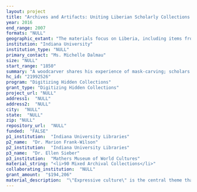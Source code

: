 ```yaml
--- 
layout: project 
title: "Archives and Artifacts: Uniting Liberian Scholarly Collections from Indiana University Libraries and Mathers Museum of World Cultures"
year: 2016
end_range: 2007
formats: "NULL"
geographic_extant: "The materials focus on Liberia, including items from co-ethnic groups in neighboring countries. Examples include the Gio/Dan in Ivory Coast and Liberia and the Mende of Sierra Leone and Liberia. There is a strong international component represented by correspondence and materials related to academic conferences, museum exhibitions, and teaching."
institution: "Indiana University"
institution_type: "NULL"
primary_contact: "Ms. Michelle Dalmau"
size: "NULL"
start_range: "1850"
summary: "A woodcarver shares his experience of mask-carving; scholars photograph masking ceremonies; an author weaves allusions to masks into his work: Archives and Artifacts will bring together a full range of materials to allow scholars to create new knowledge about Liberian expressive culture, including writings (field notes, correspondence, manuscripts, Liberian government and IGO reports), photographs, and three-dimensional objects (sculpture, textiles, baskets, etc.). Archives and Artifacts is a two-year endeavor by two units on Indiana University's Bloomington campus: Indiana University's Libraries' Liberian Collections, part of the African Studies Collection (IULC), and the Mathers Museum of World Cultures (MMWC). The IULC team will process and digitize paper and photographic materials. This includes attention to the physical resource--assessing and digitizing--and to information about the resource--recording associated metadata, creating or modifying finding aids. Object digitization by the MMWC team follows the same pattern--care for the object and for the associated information."
hc_id: "21992526"
program: "Digitizing Hidden Collections"
grant_type: "Digitizing Hidden Collections"
project_url: "NULL"
address1:  "NULL"
address2:  "NULL"
city:  "NULL"
state:  "NULL"
zip: "NULL"
repository_url:  "NULL"
funded:  "FALSE"
p1_institution:  "Indiana University Libraries"
p2_name:  "Dr. Marion Frank-Wilson"
p2_institution:  "Indiana University Libraries"
p3_name:  "Dr. Ellen Sieber"
p3_institution:  "Mathers Museum of World Cultures"
material_string: "<li>90 Mixed Archival Collections</li>"
collaborating_institution:  "NULL"
grant_amount:  "$194,206"
material_description:  "\"Expressive culture\" is the central theme that unifies the archival and artifactual materials to be digitized. The documents and photographs were created by Warren d'Azevedo, Kathleen d'Azevedo, Bai T. Moore, and William Siegmann, important figures in Liberian cultural studies during the second half of the 20th century. Warren d'Azevedo was an anthropologist who pioneered ethnographic examination of African art production; his field notes, photographs, and writings are key to understanding both his subjects and his approaches. Poet, novelist, and Liberian national Bai T. Moore was a leading figure in Liberian cultural life, both as a writer and as a producer and facilitator of performance, preservation (recording and photographing), and research. His archives thus include ethnographic materials as well as manuscripts, etc. William Siegmann was a major authority in Liberian and Sierra Leonean art and ethnographic studies as well as a museum curator, both in Liberia and in the US. Taken together, these archival holdings document and comment on Liberian life and culture and are unmatched in their depth and breadth. The MMWC artifacts were collected by the d'Azevedos, Siegmann, and their colleague Svend Holsoe during fieldwork in Liberia; these are significant holdings on their own, and more so when integrated with the research archives of these scholars. African expressive culture is deeply integrated into both daily and ritual life; Kathleen d'Azevedo's materials include data on school-age children in Liberia, especially girls, beginning in the 1950s and document less obvious aspects of expressive culture. Together these archives and objects encompass expressive culture forms including wood carving, pottery, brass casting, weaving, music, dance, literature and poetry, all from deeply ethnographic perspectives on Liberian culture."
---
```


